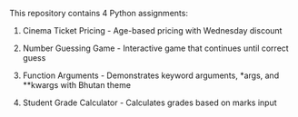 This repository contains 4 Python assignments:
1. Cinema Ticket Pricing - Age-based pricing with Wednesday discount

2. Number Guessing Game - Interactive game that continues until correct guess

3. Function Arguments - Demonstrates keyword arguments, *args, and **kwargs with Bhutan theme

4. Student Grade Calculator - Calculates grades based on marks input
